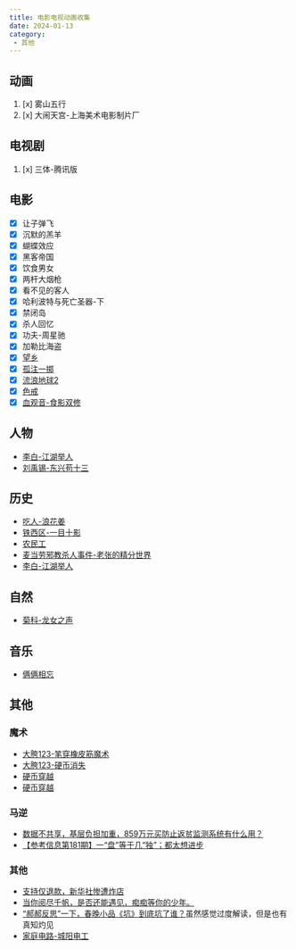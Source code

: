 ```yaml
---
title: 电影电视动画收集
date: 2024-01-13
category:
 - 其他
---
```


## 动画
1. [x] 雾山五行
2. [x] 大闹天宫-上海美术电影制片厂


## 电视剧
1. [x] 三体-腾讯版


## 电影
- [x] 让子弹飞
- [x] 沉默的羔羊
- [x] 蝴蝶效应
- [x] 黑客帝国
- [x] 饮食男女
- [x] 两杆大烟枪
- [x] 看不见的客人
- [x] 哈利波特与死亡圣器-下
- [x] 禁闭岛
- [x] 杀人回忆
- [x] 功夫-周星驰
- [x] 加勒比海盗
- [x] [望乡](https://www.bilibili.com/video/BV1GE421j7Bc)
- [x] [孤注一掷](https://www.bilibili.com/video/BV18f421277A)
- [x] [流浪地球2](https://www.bilibili.com/video/BV11y411h7EE)
- [x] [色戒](https://www.bilibili.com/video/BV1GT421q7D5)
- [x] [血观音-食影双修](https://www.bilibili.com/video/BV1Kw4m1i7j6)

## 人物
- [李白-江湖举人](https://www.bilibili.com/video/BV1E4421976F)
- [刘禹锡-东兴苟十三](https://www.bilibili.com/video/BV1UH4y1M7Yy)

## 历史
- [吃人-浪花姜](https://www.bilibili.com/video/BV177421o7T3)
- [铁西区-一目十影](https://www.bilibili.com/video/BV1iy411B7ZH)
- [农民工](https://www.bilibili.com/video/BV1Qg4y1c7v3)
- [麦当劳邪教杀人事件-老张的精分世界](https://www.bilibili.com/video/BV1ef421D7uj)
- [李白-江湖举人](https://www.bilibili.com/video/BV1US411A7do)

## 自然
- [菊科-龙女之声](https://www.bilibili.com/video/BV1Gr421F7vH)

## 音乐
- [俩俩相忘](https://www.bilibili.com/video/)

## 其他
### 魔术
- [大胯123-笔穿橡皮筋魔术](https://www.bilibili.com/video/BV18Z421s7yK)
- [大胯123-硬币消失](https://www.bilibili.com/video/BV1wm421T7Go)
- [硬币穿越](https://www.bilibili.com/video/BV1ii421D738)
- [硬币穿越](https://www.bilibili.com/video/BV16y411h76p)

### 马逆
- [数据不共享，基层负担加重，859万元买防止返贫监测系统有什么用？](https://www.bilibili.com/video/BV1ie411C7sP)
- [【参考信息第181期】一“盘”等于几“独”；都太想进步](https://www.bilibili.com/video/BV1Rw411E7vF)

### 其他
- [支持仅退款，新华社惨遭炸店](https://www.bilibili.com/video/BV11g4y1D7Cm)
- [当你阅尽千帆，是否还能遇见，痴痴等你的少年。](https://www.bilibili.com/video/BV1w64y1W7zL)
- [“郝郝反思”一下，春晚小品《坑》到底坑了谁？](https://www.bilibili.com/video/BV19P4y1z7Ro)虽然感觉过度解读，但是也有真知灼见
- [家庭电路-城阳电工](https://www.bilibili.com/video/BV1ZZ421u7Dq)